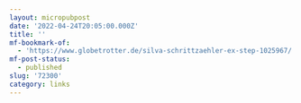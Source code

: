 ```yaml
---
layout: micropubpost
date: '2022-04-24T20:05:00.000Z'
title: ''
mf-bookmark-of:
  - 'https://www.globetrotter.de/silva-schrittzaehler-ex-step-1025967/'
mf-post-status:
  - published
slug: '72300'
category: links
---
```


